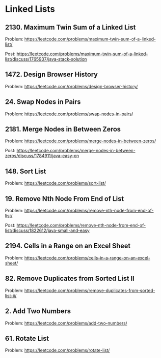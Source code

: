 # Linked Lists

## 2130. Maximum Twin Sum of a Linked List

Problem: https://leetcode.com/problems/maximum-twin-sum-of-a-linked-list/

Post: https://leetcode.com/problems/maximum-twin-sum-of-a-linked-list/discuss/1765937/java-stack-solution

## 1472. Design Browser History

Problem: https://leetcode.com/problems/design-browser-history/

## 24. Swap Nodes in Pairs

Problem: https://leetcode.com/problems/swap-nodes-in-pairs/

## 2181. Merge Nodes in Between Zeros

Problem: https://leetcode.com/problems/merge-nodes-in-between-zeros/

Post: https://leetcode.com/problems/merge-nodes-in-between-zeros/discuss/1784911/java-easy-on

## 148. Sort List

Problem: https://leetcode.com/problems/sort-list/

## 19. Remove Nth Node From End of List

Problem: https://leetcode.com/problems/remove-nth-node-from-end-of-list/

Post: https://leetcode.com/problems/remove-nth-node-from-end-of-list/discuss/1822612/java-small-and-easy

## 2194. Cells in a Range on an Excel Sheet

Problem: https://leetcode.com/problems/cells-in-a-range-on-an-excel-sheet/

## 82. Remove Duplicates from Sorted List II

Problem: https://leetcode.com/problems/remove-duplicates-from-sorted-list-ii/

## 2. Add Two Numbers

Problem: https://leetcode.com/problems/add-two-numbers/

## 61. Rotate List

Problem: https://leetcode.com/problems/rotate-list/